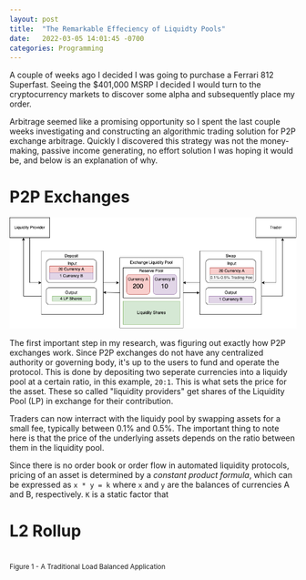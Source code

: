 ```yaml
---
layout: post
title:  "The Remarkable Effeciency of Liquidty Pools"
date:   2022-03-05 14:01:45 -0700
categories: Programming
---
```


A couple of weeks ago I decided I was going to purchase a Ferrari 812 Superfast. Seeing the $401,000 MSRP 
I decided I would turn to the cryptocurrency markets to discover some alpha and subsequently place my order. 

Arbitrage seemed like a promising opportunity so I spent the last couple weeks investigating and constructing 
an algorithmic trading solution for P2P exchange arbitrage. Quickly I discovered this strategy was not the 
money-making, passive income generating, no effort solution I was hoping it would be, and below is an explanation 
of why.

# P2P Exchanges
![Figure 1](/images/p2p.drawio.png)

The first important step in my research, was figuring out exactly how P2P exchanges work. Since P2P exchanges 
do not have any centralized authority or governing body, it's up to the users to fund and operate the protocol. 
This is done by depositing two seperate currencies into a liquidy pool at a certain ratio, in this example, `20:1`.
This is what sets the price for the asset. These so called "liquidity providers" get shares of the Liquidity Pool 
(LP) in exchange for their contribution. 

Traders can now interract with the liquidy pool by swapping assets for a small fee, typically between 0.1% and 0.5%.
The important thing to note here is that the price of the underlying assets depends on the ratio between them 
in the liquidity pool.

Since there is no order book or order flow in automated liquidity protocols, pricing of an asset is determined by 
a _constant product formula_, which can be expressed as `x * y = k` where `x` and `y` are the balances of 
currencies A and B, respectively. `K` is a static factor that 


# L2 Rollup 

<br/>
<small>Figure 1 - A Traditional Load Balanced Application</small>

